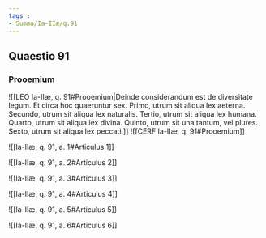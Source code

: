 ```yaml
---
tags : 
- Summa/Ia-IIæ/q.91
---
```


## Quaestio 91

### Prooemium

![[LEO Ia-IIæ, q. 91#Prooemium|Deinde considerandum est de diversitate legum. Et circa hoc quaeruntur sex. Primo, utrum sit aliqua lex aeterna. Secundo, utrum sit aliqua lex naturalis. Tertio, utrum sit aliqua lex humana. Quarto, utrum sit aliqua lex divina. Quinto, utrum sit una tantum, vel plures. Sexto, utrum sit aliqua lex peccati.]]
![[CERF Ia-IIæ, q. 91#Prooemium]]

![[Ia-IIæ, q. 91, a. 1#Articulus 1]]

![[Ia-IIæ, q. 91, a. 2#Articulus 2]]

![[Ia-IIæ, q. 91, a. 3#Articulus 3]]

![[Ia-IIæ, q. 91, a. 4#Articulus 4]]

![[Ia-IIæ, q. 91, a. 5#Articulus 5]]

![[Ia-IIæ, q. 91, a. 6#Articulus 6]]

